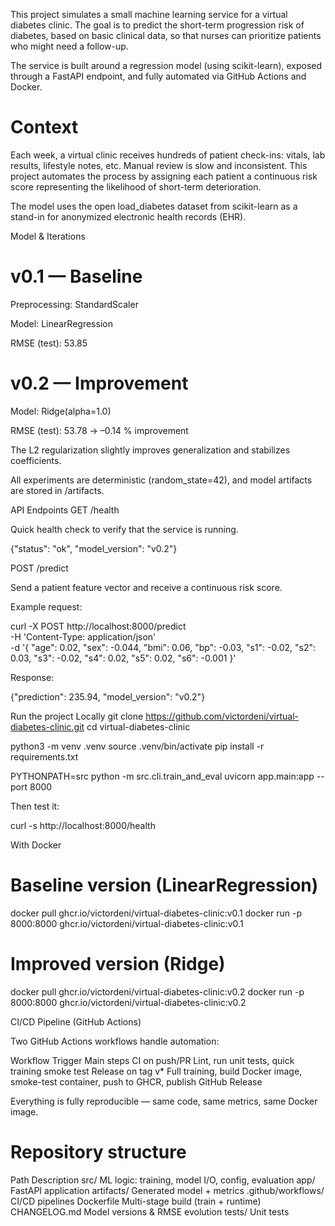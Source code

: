 This project simulates a small machine learning service for a virtual diabetes clinic.
The goal is to predict the short-term progression risk of diabetes, based on basic clinical data, so that nurses can prioritize patients who might need a follow-up.

The service is built around a regression model (using scikit-learn), exposed through a FastAPI endpoint, and fully automated via GitHub Actions and Docker.

# Context

Each week, a virtual clinic receives hundreds of patient check-ins: vitals, lab results, lifestyle notes, etc.
Manual review is slow and inconsistent.
This project automates the process by assigning each patient a continuous risk score representing the likelihood of short-term deterioration.

The model uses the open load_diabetes dataset from scikit-learn as a stand-in for anonymized electronic health records (EHR).

Model & Iterations

# v0.1 — Baseline

Preprocessing: StandardScaler

Model: LinearRegression

RMSE (test): 53.85

# v0.2 — Improvement

Model: Ridge(alpha=1.0)

RMSE (test): 53.78 → –0.14 % improvement

The L2 regularization slightly improves generalization and stabilizes coefficients.

All experiments are deterministic (random_state=42), and model artifacts are stored in /artifacts.

 API Endpoints
GET /health

Quick health check to verify that the service is running.

{"status": "ok", "model_version": "v0.2"}

POST /predict

Send a patient feature vector and receive a continuous risk score.

Example request:

curl -X POST http://localhost:8000/predict \
  -H 'Content-Type: application/json' \
  -d '{
    "age": 0.02,
    "sex": -0.044,
    "bmi": 0.06,
    "bp": -0.03,
    "s1": -0.02,
    "s2": 0.03,
    "s3": -0.02,
    "s4": 0.02,
    "s5": 0.02,
    "s6": -0.001
  }'


Response:

{"prediction": 235.94, "model_version": "v0.2"}

 Run the project
 Locally
git clone https://github.com/victordeni/virtual-diabetes-clinic.git
cd virtual-diabetes-clinic

python3 -m venv .venv
source .venv/bin/activate
pip install -r requirements.txt

PYTHONPATH=src python -m src.cli.train_and_eval
uvicorn app.main:app --port 8000


Then test it:

curl -s http://localhost:8000/health

 With Docker
 
# Baseline version (LinearRegression)
docker pull ghcr.io/victordeni/virtual-diabetes-clinic:v0.1
docker run -p 8000:8000 ghcr.io/victordeni/virtual-diabetes-clinic:v0.1

# Improved version (Ridge)
docker pull ghcr.io/victordeni/virtual-diabetes-clinic:v0.2
docker run -p 8000:8000 ghcr.io/victordeni/virtual-diabetes-clinic:v0.2

 CI/CD Pipeline (GitHub Actions)

Two GitHub Actions workflows handle automation:

Workflow	Trigger	Main steps
CI	on push/PR	Lint, run unit tests, quick training smoke test
Release	on tag v*	Full training, build Docker image, smoke-test container, push to GHCR, publish GitHub Release

Everything is fully reproducible — same code, same metrics, same Docker image.

# Repository structure
Path	Description
src/	ML logic: training, model I/O, config, evaluation
app/	FastAPI application
artifacts/	Generated model + metrics
.github/workflows/	CI/CD pipelines
Dockerfile	Multi-stage build (train + runtime)
CHANGELOG.md	Model versions & RMSE evolution
tests/	Unit tests
